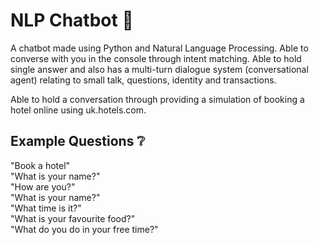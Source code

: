 # NLP Chatbot 🤖
A chatbot made using Python and Natural Language Processing. Able to converse with you in the console through intent matching. Able to hold single answer and also has a multi-turn dialogue system (conversational agent) relating to small talk, questions, identity and transactions.

Able to hold a conversation through providing a simulation of booking a hotel online using uk.hotels.com.

## Example Questions ❔

"Book a hotel"  
"What is your name?"  
"How are you?"  
"What is your name?"  
"What time is it?"  
"What is your favourite food?"  
"What do you do in your free time?"  
